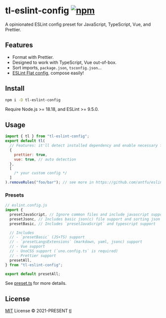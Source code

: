 # tl-eslint-config [![npm](https://img.shields.io/npm/v/tl-eslint-config.svg)](https://npmjs.com/package/tl-eslint-config)

A opinionated ESLint config preset for JavaScript, TypeScript, Vue,
and Prettier.

## Features

- Format with Prettier.
- Designed to work with TypeScript, Vue out-of-box.
- Sort imports, `package.json`, `tsconfig.json`...
- [ESLint Flat config](https://eslint.org/docs/latest/use/configure/configuration-files-new), compose easily!

## Install

```bash
npm i -D tl-eslint-config
```

Require Node.js >= 18.18, and ESLint >= 9.5.0.

## Usage

```js
import { tl } from "tl-eslint-config";
export default tl(
  // Features: it'll detect installed dependency and enable necessary features automatically
  {
    prettier: true,
    vue: true, // auto detection
  },
  [
    /* your custom config */
  ]
).removeRules("foo/bar"); // see more in https://github.com/antfu/eslint-flat-config-utils
```

### Presets

```js
// eslint.config.js
import {
  presetJavaScript, // Ignore common files and include javascript support
  presetJsonc, // Includes basic json(c) file support and sorting json keys
  presetBasic, // Includes `presetJavaScript` and typescript support

  // Includes
  // - `presetBasic` (JS+TS) support
  // - `presetLangsExtensions` (markdown, yaml, jsonc) support
  // - Vue support
  // - UnoCSS support (`uno.config.ts` is required)
  // - Prettier support
  presetAll,
} from "tl-eslint-config";

export default presetAll;
```

See [preset.ts](./src/presets.ts) for more details.

## License

[MIT](./LICENSE) License © 2021-PRESENT [tl](https://github.com/triumph-light)
